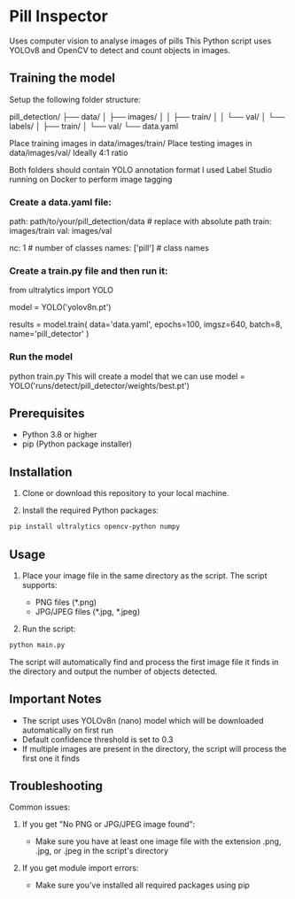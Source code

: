 # Pill Inspector
Uses computer vision to analyse images of pills
This Python script uses YOLOv8 and OpenCV to detect and count objects in images. 

## Training the model
Setup the following folder structure:

pill_detection/
├── data/
│   ├── images/
│   │   ├── train/
│   │   └── val/
│   └── labels/
│       ├── train/
│       └── val/
└── data.yaml

Place training images in data/images/train/
Place testing images in data/images/val/
Ideally 4:1 ratio

Both folders should contain YOLO annotation format
I used Label Studio running on Docker to perform image tagging

### Create a data.yaml file:

path: path/to/your/pill_detection/data  # replace with absolute path
train: images/train
val: images/val

nc: 1  # number of classes
names: ['pill']  # class names

### Create a train.py file and then run it:

from ultralytics import YOLO

model = YOLO('yolov8n.pt')

results = model.train(
    data='data.yaml',
    epochs=100,
    imgsz=640,
    batch=8,
    name='pill_detector'
)

### Run the model
python train.py
This will create a model that we can use
model = YOLO('runs/detect/pill_detector/weights/best.pt')

## Prerequisites

- Python 3.8 or higher
- pip (Python package installer)

## Installation

1. Clone or download this repository to your local machine.

2. Install the required Python packages:
```bash
pip install ultralytics opencv-python numpy
```

## Usage

1. Place your image file in the same directory as the script. The script supports:
   - PNG files (*.png)
   - JPG/JPEG files (*.jpg, *.jpeg)

2. Run the script:
```bash
python main.py
```

The script will automatically find and process the first image file it finds in the directory and output the number of objects detected.

## Important Notes

- The script uses YOLOv8n (nano) model which will be downloaded automatically on first run
- Default confidence threshold is set to 0.3
- If multiple images are present in the directory, the script will process the first one it finds

## Troubleshooting

Common issues:

1. If you get "No PNG or JPG/JPEG image found":
   - Make sure you have at least one image file with the extension .png, .jpg, or .jpeg in the script's directory

2. If you get module import errors:
   - Make sure you've installed all required packages using pip
